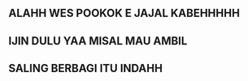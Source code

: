 ## ALAHH WES POOKOK E JAJAL KABEHHHHH
## IJIN DULU YAA MISAL MAU AMBIL 


## SALING BERBAGI ITU INDAHH
